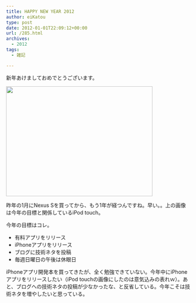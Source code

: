 ```yaml
---
title: HAPPY NEW YEAR 2012
author: eiKatou
type: post
date: 2012-01-01T22:09:12+00:00
url: /285.html
archives:
  - 2012
tags:
  - 雑記

---
```

新年あけましておめでとうございます。

[<img src="./uploads/2012/01/IMG_08661.jpg" alt="" title="iPod touch" width="400" height="300" class="alignnone size-full wp-image-290" srcset="./uploads/2012/01/IMG_08661.jpg 400w, ./uploads/2012/01/IMG_08661-300x225.jpg 300w" sizes="(max-width: 400px) 100vw, 400px" />][1]

昨年の1月にNexus Sを買ってから、もう1年が経つんですね。早い。。上の画像は今年の目標と関係しているiPod touch。

今年の目標はコレ。

  * 有料アプリをリリース
  * iPhoneアプリをリリース
  * ブログに技術ネタを投稿
  * 毎週日曜日の午後は休眼日

iPhoneアプリ開発本を買ってきたが、全く勉強できていない。今年中にiPhoneアプリをリリースしたい（iPod touchの画像にしたのは意気込みの表れｗ）。あと、ブログへの技術ネタの投稿が少なかったな、と反省している。今年こそは技術ネタを増やしたいと思っている。

 [1]: ./uploads/2012/01/IMG_08661.jpg
